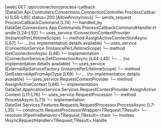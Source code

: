 [web] GET /api/connection/process-callback  (DataGet.Api.Controllers.Connections.ConnectionController.ProcessCallback)  [L56–L85] status=200 [AllowAnonymous]
  └─ sends_request ProcessCallbackCommand [L74]
    └─ handled_by DataGet.Connections.App.Commands.ProcessCallbackCommandHandler.Handle [L24–L92]
      └─ uses_service IConnectionContextProvider (InstancePerLifetimeScope)
        └─ method AssignActiveConnectionAsync [L67]
          └─ ... (no implementation details available)
      └─ uses_service IConnectionService (InstancePerLifetimeScope)
        └─ method GetConnectionAsync [L48]
          └─ implementation IConnectionService.GetConnectionAsync [L44-L45]
          └─ ... (no implementation details available)
      └─ uses_service IExternalApiServiceFactory (InstancePerLifetimeScope)
        └─ method GetExternalApiFromApiType [L69]
          └─ ... (no implementation details available)
      └─ uses_service RequestContextProvider
        └─ method AssignActiveContext [L66]
          └─ implementation DataGet.ApplicationService.Services.RequestContextProvider.AssignActiveContext [L11-L76]
      └─ uses_service RequestProcessor
        └─ method ProcessAsync [L73]
          └─ implementation DataGet.Services.Features.Requests.RequestProcessor.ProcessAsync [L7-L35]
            └─ constructs RequestProcessorWrapper<TRequest,TResult>
            └─ resolves IPipelineBehavior<TRequest,TResult> chain
            └─ invokes IAsyncRequestHandler<TRequest,TResult>.Handle

